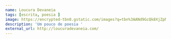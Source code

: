```yaml
---
name: Loucura Devaneia
tags: [escrita, poesia ] 
image: https://encrypted-tbn0.gstatic.com/images?q=tbn%3AANd9GcQk8XjZpNTjBXAGd6AalWo2vIaJrdqxNfDOeg&usqp=CAU
description: 'Um pouco de poesia '
external_url: http://loucuradevaneia.com/
---
```

